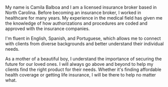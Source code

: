 My name is Camila Balboa and I am a licensed insurance broker based in North Carolina. Before becoming an insurance broker, I worked  in healthcare for many years. My experience in the medical field has given me the knowledge of how authorizations and procedures are coded and approved with the insurance companies.

I'm fluent in English, Spanish, and Portuguese, which allows me to connect with clients from diverse backgrounds and better understand their individual needs. 

As a mother of a beautiful boy, I understand the importance of securing the future for our loved ones. I will always go above and beyond to help my clients find the right product for their needs. Whether it's finding affordable health coverage or getting life insurance, I will be there to help no matter what.